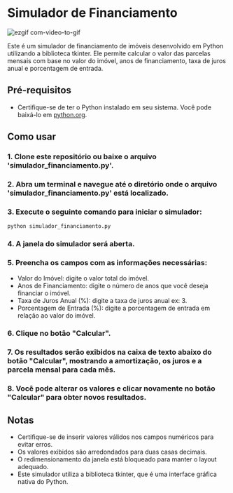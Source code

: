 # **Simulador de Financiamento**


![ezgif com-video-to-gif](https://github.com/Yur3e/Simulador-Financiamento/assets/88630655/534932b1-c587-4112-9832-9b3dfa7477a1)



Este é um simulador de financiamento de imóveis desenvolvido em Python utilizando a biblioteca tkinter. Ele permite calcular o valor das parcelas mensais com base no valor do imóvel, anos de financiamento, taxa de juros anual e porcentagem de entrada.


## **Pré-requisitos**

- Certifique-se de ter o Python instalado em seu sistema. Você pode baixá-lo em [python.org](https://www.python.org/).

## **Como usar**

### 1. Clone este repositório ou baixe o arquivo 'simulador_financiamento.py'.
### 2. Abra um terminal e navegue até o diretório onde o arquivo 'simulador_financiamento.py' está localizado.
### 3. Execute o seguinte comando para iniciar o simulador:
  ```python simulador_financiamento.py```
### 4. A janela do simulador será aberta.
### 5. Preencha os campos com as informações necessárias:
- Valor do Imóvel: digite o valor total do imóvel.
- Anos de Financiamento: digite o número de anos que você deseja financiar o imóvel.
- Taxa de Juros Anual (%): digite a taxa de juros anual ex: 3.
- Porcentagem de Entrada (%): digite a porcentagem de entrada em relação ao valor do imóvel.

### 6. Clique no botão "Calcular".
### 7. Os resultados serão exibidos na caixa de texto abaixo do botão "Calcular", mostrando a amortização, os juros e a parcela mensal para cada mês.
### 8. Você pode alterar os valores e clicar novamente no botão "Calcular" para obter novos resultados.

## **Notas**
- Certifique-se de inserir valores válidos nos campos numéricos para evitar erros.
- Os valores exibidos são arredondados para duas casas decimais.
- O redimensionamento da janela está bloqueado para manter o layout adequado.
- Este simulador utiliza a biblioteca tkinter, que é uma interface gráfica nativa do Python.
